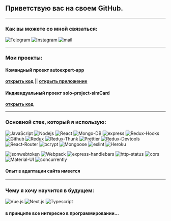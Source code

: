 ## Приветствую вас на своем GitHub.

---

### Как вы можете со мной связаться:

[![Telegram](https://img.shields.io/badge/-Telegram-black?style=for-the-badge&logo=Telegram)](https://t.me/Percival_Developer)
[![Instagram](https://img.shields.io/badge/-Instagram-black?style=for-the-badge&logo=Instagram)](https://instagram.com/percival_dev)
![mail](https://img.shields.io/badge/-soltamuradov@mail.ru-black?style=for-the-badge&logo=Mail.ru)

---

### Мои проекты:
#### Командный проект autoexpert-app

**[открыть код](https://github.com/soltamuradov/autoexpert-app)** ||
**[открыть приложение](https://autoexpert-mern.herokuapp.com/)**


#### Индивидуальный проект solo-project-simCard

**[открыть код](https://github.com/soltamuradov/solo-project-simCard)**

---

### Основной стек, который я использую:

<div>
<img alt="JavaScript" src="https://img.shields.io/badge/-JavaScript-yellow?style=for-the-badge&logo=JavaScript&logoColor=white" />
<img alt="Nodejs" src="https://img.shields.io/badge/-Nodejs-43853d?style=for-the-badge&logo=Node.js&logoColor=white" />
 <img alt="React" src="https://img.shields.io/badge/-React-45b8d8?style=for-the-badge&logo=react&logoColor=white" />
  <img alt="Mongo-DB" src="https://img.shields.io/badge/-Mongo_DB-red?style=for-the-badge&logo=MongoDB&logoColor=black" />
  <img alt="express" src="https://img.shields.io/badge/express-green?style=for-the-badge&logo=express">
  <img alt="Redux-Hooks" src="https://img.shields.io/badge/-React_Hooks-430098?style=for-the-badge&logo=Redux&logoColor=white" />
  <img alt="Github" src="https://img.shields.io/badge/-Github-black?style=for-the-badge&logo=github&logoColor=white" />
  <img alt="Redux" src="https://img.shields.io/badge/-Redux-430098?style=for-the-badge&logo=redux&logoColor=white" />
  <img alt="Redux-Thunk" src="https://img.shields.io/badge/-Redux_Thunk-white?style=for-the-badge&logo=Redux&logoColor=430098" />
  <img alt="Prettier" src="https://img.shields.io/badge/-Prettier-grey?style=for-the-badge&logo=Prettier&logoColor=orange" />
  <img alt="Redux-Devtools" src="https://img.shields.io/badge/redux devtools-430098?style=for-the-badge&logo=redux">
   <img alt="React-Router" src="https://img.shields.io/badge/-React_Router-black?style=for-the-badge&logo=react-router&logoColor=orange" />
  <img alt="bcrypt" src="https://img.shields.io/badge/bcrypt-green?style=for-the-badge&logo">
  <img alt="Mongoose" src="https://img.shields.io/badge/mongoose-green?style=for-the-badge&logo=mongoose">
  <img alt="eslint" src="https://img.shields.io/badge/eslint-blue?style=for-the-badge&logo=eslint">
  <img alt="Heroku" src="https://img.shields.io/badge/-Heroku-764ABC?style=for-the-badge&logo=heroku&logoColor=white" />
</div>

![jsonwebtoken](https://img.shields.io/badge/-jsonwebtoken-red?style=for-the-badge)
![Webpack](https://img.shields.io/badge/-Webpack-blue?style=for-the-badge)
![express-handlebars](https://img.shields.io/badge/-express--handlebars-red?style=for-the-badge)
![http-status](https://img.shields.io/badge/-http--status-purple?style=for-the-badge)
![cors](https://img.shields.io/badge/-cors-pink?style=for-the-badge)
![Material-UI](https://img.shields.io/badge/-Materilal--UI-blue?style=for-the-badge)
![concurrently](https://img.shields.io/badge/-concurrently-black?style=for-the-badge)

#### Опыт в адаптации сайта имеется

---

### Чему я хочу научится в будущем:
![Vue.js](https://img.shields.io/badge/-Vue.js-black?style=for-the-badge&logo=Vue.js)
![Next.js](https://img.shields.io/badge/-Next.js-black?style=for-the-badge&logo=Next.js)
![Typescript](https://img.shields.io/badge/-Typescript-black?style=for-the-badge&logo=Typescript)


#### в принципе все интересно в программировании...



